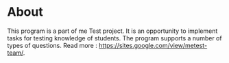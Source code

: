# About
This program is a part of me Test project.
It is an opportunity to implement tasks for testing knowledge of students.
The program supports a number of types of questions. 
Read more : https://sites.google.com/view/metest-team/.
